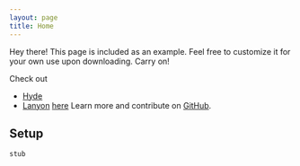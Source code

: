 ```yaml
---
layout: page
title: Home
---
```


<p class="message">
  Hey there! This page is included as an example. Feel free to customize it for your own use upon downloading. Carry on!
</p>

Check out
* [Hyde](http://hyde.getpoole.com)
* [Lanyon](http://lanyon.getpoole.com)
[here](/about)
Learn more and contribute on [GitHub](https://github.com/poole).

## Setup
`stub`
